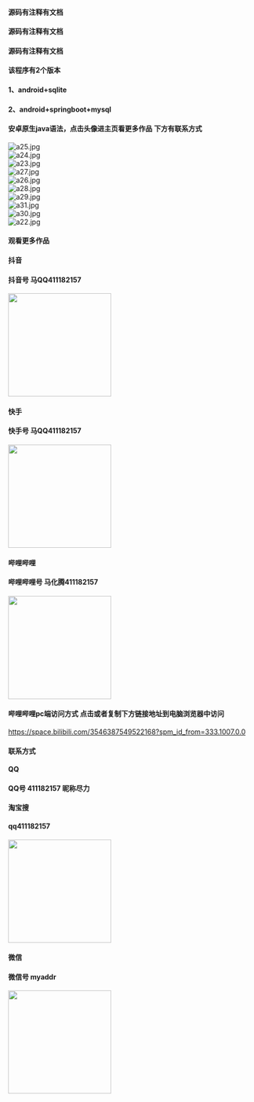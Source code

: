 #### 源码有注释有文档
#### 源码有注释有文档
#### 源码有注释有文档
#### 该程序有2个版本
#### 1、android+sqlite
#### 2、android+springboot+mysql
#### 安卓原生java语法，点击头像进主页看更多作品 下方有联系方式
 <img src='https://img.alicdn.com/imgextra/i4/1658540494/O1CN01SSWZX41FWIbXAVFlm_!!1658540494.jpg' alt='a25.jpg' /></br> 
 <img src='https://img.alicdn.com/imgextra/i1/1658540494/O1CN01jd88yB1FWIbNbBbXt_!!1658540494.jpg' alt='a24.jpg' /></br> 
 <img src='https://img.alicdn.com/imgextra/i3/1658540494/O1CN01c7mnM31FWIbS4KmlR_!!1658540494.jpg' alt='a23.jpg' /></br> 
 <img src='https://img.alicdn.com/imgextra/i2/1658540494/O1CN013UfNMs1FWIbVGtE7F_!!1658540494.jpg' alt='a27.jpg' /></br> 
 <img src='https://img.alicdn.com/imgextra/i2/1658540494/O1CN0129xWo51FWIbXJZ2d5_!!1658540494.jpg' alt='a26.jpg' /></br> 
 <img src='https://img.alicdn.com/imgextra/i2/1658540494/O1CN01CtR5eL1FWIbYSTTgg_!!1658540494.jpg' alt='a28.jpg' /></br> 
 <img src='https://img.alicdn.com/imgextra/i1/1658540494/O1CN010LjoIX1FWIbVGqoRW_!!1658540494.jpg' alt='a29.jpg' /></br> 
 <img src='https://img.alicdn.com/imgextra/i1/1658540494/O1CN01znIdH41FWIbVtJm6n_!!1658540494.jpg' alt='a31.jpg' /></br> 
 <img src='https://img.alicdn.com/imgextra/i2/1658540494/O1CN012xQBgU1FWIbZrggfR_!!1658540494.jpg' alt='a30.jpg' /></br> 
 <img src='https://img.alicdn.com/imgextra/i2/1658540494/O1CN01Dpp9gx1FWIbXJbWWP_!!1658540494.jpg' alt='a22.jpg' /></br>
#### 观看更多作品

#### 抖音
#### 抖音号  马QQ411182157
<img src="https://gitee.com/QQ411182157/mingpian/raw/master/douyin.png" width="210px">

#### 快手
#### 快手号  马QQ411182157

<img src="https://gitee.com/QQ411182157/mingpian/raw/master/kuaishou.jpg" width="210px">

#### 哔哩哔哩
#### 哔哩哔哩号  马化腾411182157

<img src="https://gitee.com/QQ411182157/mingpian/raw/master/bili.png" width="210px">

#### 哔哩哔哩pc端访问方式 点击或者复制下方链接地址到电脑浏览器中访问

https://space.bilibili.com/3546387549522168?spm_id_from=333.1007.0.0


#### 联系方式
#### QQ
#### QQ号 411182157 昵称尽力

#### 淘宝搜
#### qq411182157

<img src="https://gitee.com/QQ411182157/mingpian/raw/master/qq.jpg" width="210px">

#### 微信
#### 微信号 myaddr

<img src="https://gitee.com/QQ411182157/mingpian/raw/master/weixin.png" width="210px">
